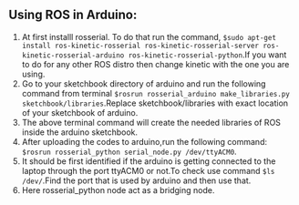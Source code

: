## Using ROS in Arduino:

1. At first installl rosserial. To do that run the command, ```$sudo apt-get install ros-kinetic-rosserial ros-kinetic-rosserial-server ros-kinetic-rosserial-arduino ros-kinetic-rosserial-python```.If you want to do for any other ROS distro then change kinetic with the one you are using.
2. Go to your sketchbook directory of arduino and run the following command from terminal ```$rosrun rosserial_arduino make_libraries.py sketchbook/libraries```.Replace sketchbook/libraries with exact location of your sketchbook of arduino.
3. The above terminal command will create the needed libraries of ROS inside the arduino sketchbook.
4. After uploading the codes to arduino,run the following command: ```$rosrun rosserial_python serial_node.py /dev/ttyACM0```.
5. It should be first identified if the arduino is getting connected to the laptop through the port ttyACM0 or not.To check use command ```$ls /dev/```.Find the port that is used by arduino and then use that.
6. Here rosserial_python node act as a bridging node.
